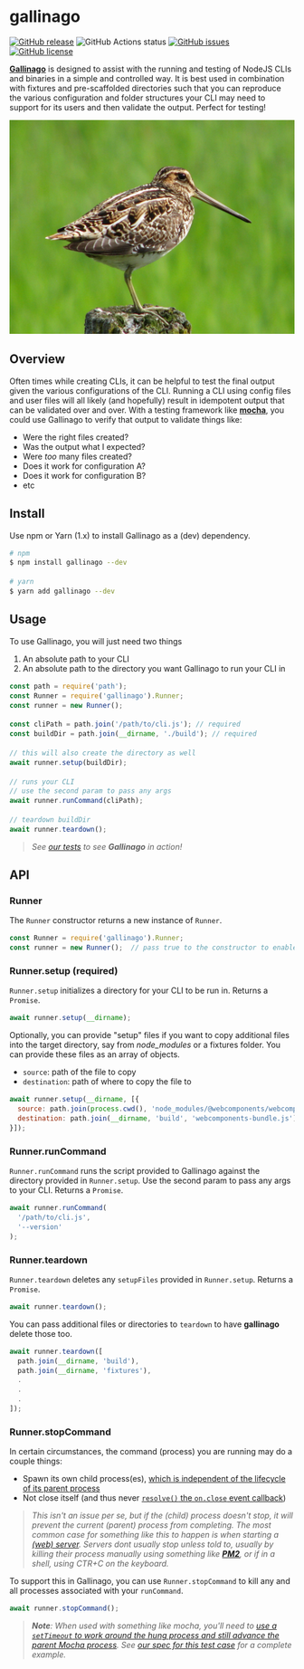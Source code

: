 # gallinago
[![GitHub release](https://img.shields.io/github/tag/thescientist13/gallinago.svg)](https://github.com/thescientist13/gallinago/tags)
![GitHub Actions status](https://github.com/thescientist13/gallinago/workflows/Master%20Integration/badge.svg)
[![GitHub issues](https://img.shields.io/github/issues-pr-raw/thescientist13/gallinago.svg)](https://github.com/thescientist13/gallinago/issues)
[![GitHub license](https://img.shields.io/badge/license-MIT-blue.svg)](https://raw.githubusercontent.com/thescientist13/gallinago/master/LICENSE.md)

[**Gallinago**](https://en.wikipedia.org/wiki/Snipe) is designed to assist with the running and testing of NodeJS CLIs and binaries in a simple and controlled way.  It is best used in combination with fixtures and pre-scaffolded directories such that you can reproduce the various configuration and folder structures your CLI may need to support for its users and then validate the output.  Perfect for testing!

![gallinago](./.github/assets/gallinago.jpg)

## Overview 
Often times while creating CLIs, it can be helpful to test the final output given the various configurations of the CLI.  Running a CLI using config files and user files will all likely (and hopefully) result in idempotent output that can be validated over and over.  With a testing framework like [**mocha**](https://mochajs.org/), you could use Gallinago to verify that output to validate things like:
- Were the right files created?
- Was the output what I expected?
- Were _too_ many files created?
- Does it work for configuration A?
- Does it work for configuration B?
- etc


## Install
Use npm or Yarn (1.x) to install Gallinago as a (dev) dependency.
```sh
# npm
$ npm install gallinago --dev

# yarn
$ yarn add gallinago --dev
```


## Usage
To use Gallinago, you will just need two things
1. An absolute path to your CLI
1. An absolute path to the directory you want Gallinago to run your CLI in

```js
const path = require('path');
const Runner = require('gallinago').Runner;
const runner = new Runner();

const cliPath = path.join('/path/to/cli.js'); // required
const buildDir = path.join(__dirname, './build'); // required

// this will also create the directory as well 
await runner.setup(buildDir);

// runs your CLI
// use the second param to pass any args
await runner.runCommand(cliPath);

// teardown buildDir
await runner.teardown();
```

> _See [our tests](https://github.com/thescientist13/gallinago/blob/master/test/cases/runner-cli/runner.cli.spec.js) to see **Gallinago** in action!_

## API

### Runner
The `Runner` constructor returns a new instance of `Runner`.

```js
const Runner = require('gallinago').Runner;
const runner = new Runner();  // pass true to the constructor to enable stdout
```

### Runner.setup (required)
`Runner.setup` initializes a directory for your CLI to be run in.  Returns a `Promise`.

```js
await runner.setup(__dirname);
```

Optionally, you can provide "setup" files if you want to copy additional files into the target directory, say from _node_modules_ or a fixtures folder.  You can provide these files as an array of objects.

* `source`: path of the file to copy
* `destination`: path of where to copy the file to

```js
await runner.setup(__dirname, [{
  source: path.join(process.cwd(), 'node_modules/@webcomponents/webcomponentsjs/webcomponents-bundle.js'),
  destination: path.join(__dirname, 'build', 'webcomponents-bundle.js')
}]);
```

### Runner.runCommand
`Runner.runCommand` runs the script provided to Gallinago against the directory provided in `Runner.setup`.  Use the second param to pass any args to your CLI.  Returns a `Promise`.

```js
await runner.runCommand(
  '/path/to/cli.js',
  '--version'
);
```

### Runner.teardown
`Runner.teardown` deletes any `setupFiles` provided in `Runner.setup`.  Returns a `Promise`.

```js
await runner.teardown();
```

You can pass additional files or directories to `teardown` to have **gallinago** delete those too.
```js
await runner.teardown([
  path.join(__dirname, 'build'),
  path.join(__dirname, 'fixtures'),
  .
  .
  .
]);
```

### Runner.stopCommand
In certain circumstances, the command (process) you are running may do a couple things:
- Spawn its own child process(es), [which is independent of the lifecycle of its parent process](https://azimi.me/2014/12/31/kill-child_process-node-js.html)
- Not close itself (and thus never [`resolve()` the `on.close` event callback](https://github.com/thescientist13/gallinago/blob/0.3.0/src/lib/runner.js#L67))

> _This isn't an issue per se, but if the (child) process doesn't stop, it will prevent the current (parent) process from completing.  The most common case for something like this to happen is when starting a [(web) server](https://koajs.com/).  Servers dont usually stop unless told to, usually by killing their process manually using something like [**PM2**](https://pm2.keymetrics.io/), or if in a shell, using CTR+C on the keyboard._

To support this in Gallinago, you can use `Runner.stopCommand` to kill any and all processes associated with your `runCommand`.


```js
await runner.stopCommand();
```

> _**Note**: When used with something like mocha, you'll need to [use a `setTimeout` to work around the hung process and still advance the parent Mocha process](https://stackoverflow.com/a/24862303/417806).  See [our spec for this test case](https://github.com/thescientist13/gallinago/blob/master/test/cases/runner-cli-stop/runner.cli-stop.spec.js) for a complete example._